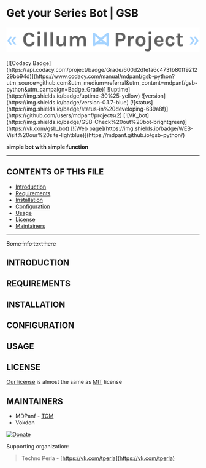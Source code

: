 # Get your Series Bot | GSB

<h4 align="center">
  <img alt="cillum project" src="docs/cillum-project.png">
</h4>
[![Codacy Badge](https://api.codacy.com/project/badge/Grade/600d2dfefa6c4731b80ff921229bb94d)](https://www.codacy.com/manual/mdpanf/gsb-python?utm_source=github.com&amp;utm_medium=referral&amp;utm_content=mdpanf/gsb-python&amp;utm_campaign=Badge_Grade)]
![uptime](https://img.shields.io/badge/uptime-30%25-yellow)
![version](https://img.shields.io/badge/version-0.1.7-blue)
[![status](https://img.shields.io/badge/status-in%20developing-639a8f)](https://github.com/users/mdpanf/projects/2)
[![VK_bot](https://img.shields.io/badge/GSB-Check%20out%20bot-brightgreen)](https://vk.com/gsb_bot)
[![Web page](https://img.shields.io/badge/WEB-Visit%20our%20site-lightblue)](https://mdpanf.github.io/gsb-python/)

**simple bot with simple function**

---
## CONTENTS OF THIS FILE

* [Introduction][1]
* [Requirements][2]
* [Installation][3]
* [Configuration][4]
* [Usage][5]
* [License][6]
* [Maintainers][7]
---
~~Some info text here~~
## INTRODUCTION

## REQUIREMENTS

## INSTALLATION

## CONFIGURATION

## USAGE

## LICENSE
[Our license](/LICENSE) is almost the same as [MIT](https://choosealicense.com/licenses/mit/) license

## MAINTAINERS
- MDPanf - [TGM](https://t.me/mdpanf7)
- Vokdon

[![Donate](https://img.shields.io/badge/Donate-Ya.Money-black?color=orange)](https://yasobe.ru/na/cillum_proj_1)

Supporting organization:

> Techno Perla - [https://vk.com/tperla](https://vk.com/tperla)

[1]: https://github.com/mdpanf/gsb-python#introduction "introduction"
[2]: https://github.com/mdpanf/gsb-python#requirements "requirements"
[3]: https://github.com/mdpanf/gsb-python#installation "installation"
[4]: https://github.com/mdpanf/gsb-python#configuration "configuration"
[5]: https://github.com/mdpanf/gsb-python#usage "usage"
[6]: https://github.com/mdpanf/gsb-python#license "license"
[7]: https://github.com/mdpanf/gsb-python#maintainers "maintainers"
